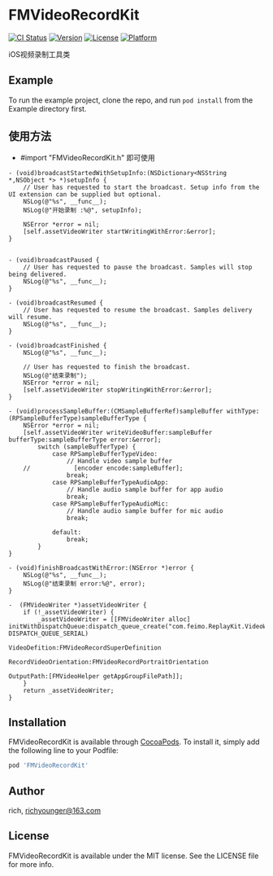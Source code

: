 # FMVideoRecordKit

[![CI Status](https://img.shields.io/travis/907689522@qq.com/FMVideoRecordKit.svg?style=flat)](https://travis-ci.org/907689522@qq.com/FMVideoRecordKit)
[![Version](https://img.shields.io/cocoapods/v/FMVideoRecordKit.svg?style=flat)](https://cocoapods.org/pods/FMVideoRecordKit)
[![License](https://img.shields.io/cocoapods/l/FMVideoRecordKit.svg?style=flat)](https://cocoapods.org/pods/FMVideoRecordKit)
[![Platform](https://img.shields.io/cocoapods/p/FMVideoRecordKit.svg?style=flat)](https://cocoapods.org/pods/FMVideoRecordKit)

iOS视频录制工具类

## Example

To run the example project, clone the repo, and run `pod install` from the Example directory first.

## 使用方法
* #import "FMVideoRecordKit.h" 即可使用

```objc
- (void)broadcastStartedWithSetupInfo:(NSDictionary<NSString *,NSObject *> *)setupInfo {
    // User has requested to start the broadcast. Setup info from the UI extension can be supplied but optional.
    NSLog(@"%s", __func__);
    NSLog(@"开始录制 :%@", setupInfo);
    
    NSError *error = nil;
    [self.assetVideoWriter startWritingWithError:&error];
}


- (void)broadcastPaused {
    // User has requested to pause the broadcast. Samples will stop being delivered.
    NSLog(@"%s", __func__);
}

- (void)broadcastResumed {
    // User has requested to resume the broadcast. Samples delivery will resume.
    NSLog(@"%s", __func__);
}

- (void)broadcastFinished {
    NSLog(@"%s", __func__);
    
    // User has requested to finish the broadcast.
    NSLog(@"结束录制");
    NSError *error = nil;
    [self.assetVideoWriter stopWritingWithError:&error];
}

- (void)processSampleBuffer:(CMSampleBufferRef)sampleBuffer withType:(RPSampleBufferType)sampleBufferType {
    NSError *error = nil;
    [self.assetVideoWriter writeVideoBuffer:sampleBuffer bufferType:sampleBufferType error:&error];
        switch (sampleBufferType) {
            case RPSampleBufferTypeVideo:
                // Handle video sample buffer
    //            [encoder encode:sampleBuffer];
                break;
            case RPSampleBufferTypeAudioApp:
                // Handle audio sample buffer for app audio
                break;
            case RPSampleBufferTypeAudioMic:
                // Handle audio sample buffer for mic audio
                break;
                
            default:
                break;
        }
}

- (void)finishBroadcastWithError:(NSError *)error {
    NSLog(@"%s", __func__);
    NSLog(@"结束录制 error:%@", error);
}

-  (FMVideoWriter *)assetVideoWriter {
    if (!_assetVideoWriter) {
        _assetVideoWriter = [[FMVideoWriter alloc] initWithDispatchQueue:dispatch_queue_create("com.feimo.ReplayKit.VideoWriteQueue", DISPATCH_QUEUE_SERIAL)
                                                           VideoDefition:FMVideoRecordSuperDefinition
                                                  RecordVideoOrientation:FMVideoRecordPortraitOrientation
                                                              OutputPath:[FMVideoHelper getAppGroupFilePath]];
    }
    return _assetVideoWriter;
}
```

## Installation
FMVideoRecordKit is available through [CocoaPods](https://cocoapods.org). To install
it, simply add the following line to your Podfile:

```ruby
pod 'FMVideoRecordKit'
```

## Author

rich,  richyounger@163.com

## License

FMVideoRecordKit is available under the MIT license. See the LICENSE file for more info.
